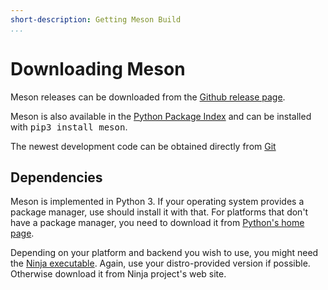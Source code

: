 ```yaml
---
short-description: Getting Meson Build
...
```


# Downloading Meson

Meson releases can be downloaded from the [Github release page].

Meson is also available in the [Python Package Index] and can be
installed with <tt>pip3 install meson</tt>.

The newest development code can be obtained directly from [Git]

## Dependencies

Meson is implemented in Python 3. If your operating system provides a
package manager, use should install it with that. For platforms that
don't have a package manager, you need to download it from [Python's
home page].

Depending on your platform and backend you wish to use, you might need
the [Ninja executable]. Again, use your distro-provided version if
possible. Otherwise download it from Ninja project's web site.

  [Github release page]: https://github.com/jpakkane/meson/releases
  [Python Package Index]: https://pypi.python.org/pypi/meson/
  [Git]: https://github.com/jpakkane/meson
  [Python's home page]: https://www.python.org/downloads/
  [Ninja executable]: https://ninja-build.org/
